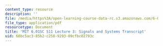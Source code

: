 ```yaml
---
content_type: resource
description: ''
file: /media/https%3A/open-learning-course-data-rc.s3.amazonaws.com/6-01sc-introduction-to-electrical-engineering-and-computer-science-i-spring-2011/66bc5ac385b2c258929309cfbc02793c_MIT6_01SC_S11_lec03_300k.pdf
file_type: application/pdf
resourcetype: Document
title: 'MIT 6.01SC S11 Lecture 3: Signals and Systems Transcript'
uid: 66bc5ac3-85b2-c258-9293-09cfbc02793c
---
```

